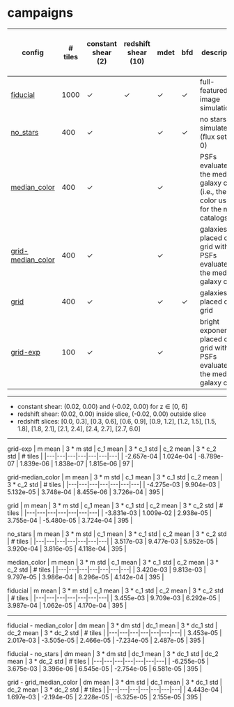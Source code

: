 # campaigns

| config | # tiles | constant shear (2) | redshift shear (10) | mdet | bfd | description | ≈ node hours / tile / shear | ≈ node hours |
|---|---|---|---|---|---|---|---|---|
| [fiducial](fiducial.yaml) | 1000 | ✓ | ✓ | ✓ | ✓ | full-featured image simulation | 4 | 48,000 |
| [no_stars](no_stars.yaml) | 400 | ✓ | | ✓ | ✓ | no stars are simulated (flux set to 0) | 4 | 3,200 |
| [median_color](median_color.yaml) | 400 | ✓ | | ✓ | | PSFs evaluated at the median galaxy color (i.e., the color used for the mdet catalogs) | 2 | 1,600 |
| [grid-median_color](grid-median_color.yaml) | 400 | ✓ | | ✓ | | galaxies placed on a grid with PSFs evaluated at the median galaxy color | 2 | 1,600 |
| [grid](grid.yaml) | 400 | ✓ | | ✓ | ✓ | galaxies placed on a grid | 4 | 3,200 |
| [grid-exp](grid-exp.yaml) | 100 | ✓ | | ✓ | | bright exponentials placed on a grid with PSFs evaluated at the median galaxy color | 2 | 400 |

---

- constant shear: (0.02, 0.00) and (-0.02, 0.00) for z ∈ [0, 6]
- redshift shear: (0.02, 0.00) inside slice, (-0.02, 0.00) outside slice
- redshift slices: [0.0, 0.3], [0.3, 0.6], [0.6, 0.9], [0.9, 1.2], [1.2, 1.5], [1.5, 1.8], [1.8, 2.1], [2.1, 2.4], [2.4, 2.7], [2.7, 6.0]

---

grid-exp
| m mean | 3 * m std | c_1 mean | 3 * c_1 std | c_2 mean | 3 * c_2 std | # tiles |
|---|---|---|---|---|---|---|
| -2.657e-04 | 1.024e-04 | -8.789e-07 | 1.839e-06 | 1.838e-07 | 1.815e-06 | 97 |

grid-median_color
| m mean | 3 * m std | c_1 mean | 3 * c_1 std | c_2 mean | 3 * c_2 std | # tiles |
|---|---|---|---|---|---|---|
| -4.275e-03 | 9.904e-03 | 5.132e-05 | 3.748e-04 | 8.455e-06 | 3.726e-04 | 395 |

grid
| m mean | 3 * m std | c_1 mean | 3 * c_1 std | c_2 mean | 3 * c_2 std | # tiles |
|---|---|---|---|---|---|---|
| -3.831e-03 | 1.009e-02 | 2.938e-05 | 3.755e-04 | -5.480e-05 | 3.724e-04 | 395 |

no_stars
| m mean | 3 * m std | c_1 mean | 3 * c_1 std | c_2 mean | 3 * c_2 std | # tiles |
|---|---|---|---|---|---|---|
| 3.517e-03 | 9.477e-03 | 5.952e-05 | 3.920e-04 | 3.816e-05 | 4.118e-04 | 395 |

median_color
| m mean | 3 * m std | c_1 mean | 3 * c_1 std | c_2 mean | 3 * c_2 std | # tiles |
|---|---|---|---|---|---|---|
| 3.420e-03 | 9.813e-03 | 9.797e-05 | 3.986e-04 | 8.296e-05 | 4.142e-04 | 395 |

fiducial
| m mean | 3 * m std | c_1 mean | 3 * c_1 std | c_2 mean | 3 * c_2 std | # tiles |
|---|---|---|---|---|---|---|
| 3.455e-03 | 9.709e-03 | 6.292e-05 | 3.987e-04 | 1.062e-05 | 4.170e-04 | 395 |

---

fiducial - median_color
| dm mean | 3 * dm std | dc_1 mean | 3 * dc_1 std | dc_2 mean | 3 * dc_2 std | # tiles |
|---|---|---|---|---|---|---|
| 3.453e-05 | 2.017e-03 | -3.505e-05 | 2.466e-05 | -7.234e-05 | 2.487e-05 | 395 |


fiducial - no_stars
| dm mean | 3 * dm std | dc_1 mean | 3 * dc_1 std | dc_2 mean | 3 * dc_2 std | # tiles |
|---|---|---|---|---|---|---|
| -6.255e-05 | 3.675e-03 | 3.396e-06 | 6.545e-05 | -2.754e-05 | 6.581e-05 | 395 |


grid - grid_median_color
| dm mean | 3 * dm std | dc_1 mean | 3 * dc_1 std | dc_2 mean | 3 * dc_2 std | # tiles |
|---|---|---|---|---|---|---|
| 4.443e-04 | 1.697e-03 | -2.194e-05 | 2.228e-05 | -6.325e-05 | 2.155e-05 | 395 |
